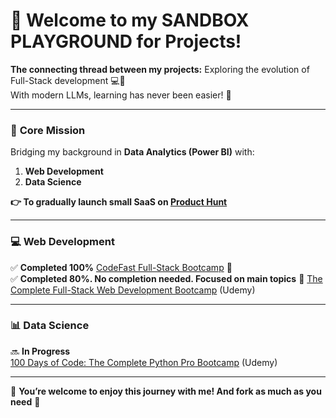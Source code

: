# 👋 Welcome to my SANDBOX PLAYGROUND for Projects!  

**The connecting thread between my projects:** Exploring the evolution of Full-Stack development 💻🤖  
With modern LLMs, learning has never been easier! 🚀  

---

### 🧩 **Core Mission**  
Bridging my background in **Data Analytics (Power BI)** with:  
1. **Web Development**  
2. **Data Science**  

**👉 To gradually launch small SaaS on [Product Hunt](https://www.producthunt.com/)**

---

### 💻 **Web Development**  
✅ **Completed 100%** [CodeFast Full-Stack Bootcamp](http://www.codefa.st) 🚀  
✅ **Completed 80%. No completion needed. Focused on main topics** 🎯 
  [The Complete Full-Stack Web Development Bootcamp](https://www.udemy.com/course/the-complete-web-development-bootcamp/) (Udemy)  

---

### 📊 **Data Science**  
🔜 **In Progress**  
  [100 Days of Code: The Complete Python Pro Bootcamp](https://www.udemy.com/course/100-days-of-code/) (Udemy)  

---

🙌 **You’re welcome to enjoy this journey with me! And fork as much as you need** 🍝
